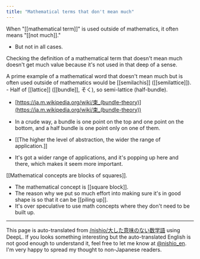 ```yaml
---
title: "Mathematical terms that don't mean much"
---
```


When "[[mathematical term]]" is used outside of mathematics, it often means "[[not much]]."
- But not in all cases.

Checking the definition of a mathematical term that doesn't mean much doesn't get much value because it's not used in that deep of a sense.

A prime example of a mathematical word that doesn't mean much but is often used outside of mathematics would be [[semilachis]] ([[semilattice]]).
    - Half of [[lattice]] ([[bundle]], そく), so semi-lattice (half-bundle).
- [https://ja.m.wikipedia.org/wiki/束_(bundle-theory)](https://ja.m.wikipedia.org/wiki/束_(bundle-theory))
- In a crude way, a bundle is one point on the top and one point on the bottom, and a half bundle is one point only on one of them.

- [[The higher the level of abstraction, the wider the range of application.]]
- It's got a wider range of applications, and it's popping up here and there, which makes it seem more important.


[[Mathematical concepts are blocks of squares]].
- The mathematical concept is [[square block]].
- The reason why we put so much effort into making sure it's in good shape is so that it can be [[piling up]].
- It's over speculative to use math concepts where they don't need to be built up.

---
This page is auto-translated from [/nishio/大した意味のない数学語](https://scrapbox.io/nishio/大した意味のない数学語) using DeepL. If you looks something interesting but the auto-translated English is not good enough to understand it, feel free to let me know at [@nishio_en](https://twitter.com/nishio_en). I'm very happy to spread my thought to non-Japanese readers.